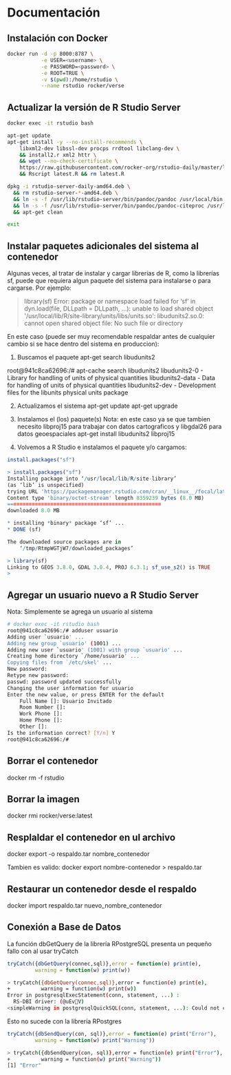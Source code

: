 # Documentación

## Instalación con Docker
```Bash
docker run -d -p 8000:8787 \
           -e USER=<username> \
           -e PASSWORD=<password> \
           -e ROOT=TRUE \
           -v $(pwd):/home/rstudio \
           --name rstudio rocker/verse
```

## Actualizar la versión de R Studio Server
```Bash
docker exec -it rstudio bash

apt-get update
apt-get install -y --no-install-recommends \
    libxml2-dev libssl-dev procps rrdtool libclang-dev \
    && install2.r xml2 httr \
    && wget --no-check-certificate \
    https://raw.githubusercontent.com/rocker-org/rstudio-daily/master/latest.R \
    && Rscript latest.R && rm latest.R

dpkg -i rstudio-server-daily-amd64.deb \
  && rm rstudio-server-*-amd64.deb \
  && ln -s -f /usr/lib/rstudio-server/bin/pandoc/pandoc /usr/local/bin \
  && ln -s -f /usr/lib/rstudio-server/bin/pandoc/pandoc-citeproc /usr/local/bin \
  && apt-get clean

exit
```

## Instalar paquetes adicionales del sistema al contenedor
Algunas veces, al tratar de instalar y cargar librerías de R, como la librerías sf, puede que requiera algun paquete del sistema para instalarse o para cargarse. Por ejemplo:

> library(sf)
Error: package or namespace load failed for ‘sf’ in dyn.load(file, DLLpath = DLLpath, ...):
 unable to load shared object '/usr/local/lib/R/site-library/units/libs/units.so':
  libudunits2.so.0: cannot open shared object file: No such file or directory

En este caso (puede ser muy recomendable respaldar antes de cualquier cambio si se hace dentro del sistema en produccion):
1) Buscamos el paquete
apt-get search libudunits2

root@941c8ca62696:/# apt-cache search libudunits2
libudunits2-0 - Library for handling of units of physical quantities
libudunits2-data - Data for handling of units of physical quantities
libudunits2-dev - Development files for the libunits physical units package

2) Actualizamos el sistema
apt-get update
apt-get upgrade

3) Instalamos el (los) paquete(s)
Nota: en este caso ya se que tambien necesito libproj15 para trabajar con datos cartograficos y libgdal26 para datos geoespaciales
apt-get install libudunits2 libproj15

4) Volvemos a R Studio e instalamos el paquete y/o cargamos:
```R
install.packages("sf")

> install.packages("sf")
Installing package into ‘/usr/local/lib/R/site-library’
(as ‘lib’ is unspecified)
trying URL 'https://packagemanager.rstudio.com/cran/__linux__/focal/latest/src/contrib/sf_1.0-8.tar.gz'
Content type 'binary/octet-stream' length 8359239 bytes (8.0 MB)
==================================================
downloaded 8.0 MB

* installing *binary* package ‘sf’ ...
* DONE (sf)

The downloaded source packages are in
	‘/tmp/RtmpWGTjW7/downloaded_packages’

> library(sf)
Linking to GEOS 3.8.0, GDAL 3.0.4, PROJ 6.3.1; sf_use_s2() is TRUE
>
```

## Agregar un usuario nuevo a R Studio Server
Nota: Simplemente se agrega un usuario al sistema

```Bash
# docker exec -it rstudio bash
root@941c8ca62696:/# adduser usuario
Adding user `usuario' ...
Adding new group `usuario' (1001) ...
Adding new user `usuario' (1001) with group `usuario' ...
Creating home directory `/home/usuario' ...
Copying files from `/etc/skel' ...
New password: 
Retype new password: 
passwd: password updated successfully
Changing the user information for usuario
Enter the new value, or press ENTER for the default
	Full Name []: Usuario Invitado
	Room Number []: 
	Work Phone []: 
	Home Phone []: 
	Other []: 
Is the information correct? [Y/n] Y
root@941c8ca62696:/#
```

## Borrar el contenedor
docker rm -f rstudio

## Borrar la imagen
docker rmi rocker/verse:latest

## Resplaldar el contenedor en ul archivo
docker export -o respaldo.tar nombre_contenedor

Tambien es valido:
docker export nombre-contenedor > respaldo.tar

## Restaurar un contenedor desde el respaldo
docker import respaldo.tar nuevo_nombre_contenedor

## Conexión a Base de Datos
La función dbGetQuery de la librería RPostgreSQL presenta un pequeño fallo con al usar tryCatch

```R
tryCatch({dbGetQuery(connec,sql)},error = function(e) print(e),
         warning = function(w) print(w))
```
```Bash
> tryCatch({dbGetQuery(connec,sql)},error = function(e) print(e),
+          warning = function(w) print(w))
Error in postgresqlExecStatement(conn, statement, ...) : 
  RS-DBI driver: (@uEvV)
<simpleWarning in postgresqlQuickSQL(conn, statement, ...): Could not create execute:
```

Esto no sucede con la librería RPostgres
```R
tryCatch({dbSendQuery(con, sql)},error = function(e) print("Error"),
         warning = function(w) print("Warning"))
```
```Bash
> tryCatch({dbSendQuery(con, sql)},error = function(e) print("Error"),
+          warning = function(w) print("Warning"))
[1] "Error"
```
